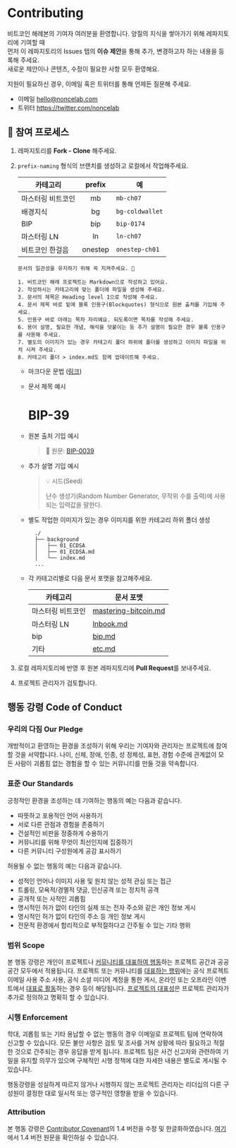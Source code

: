 # Contributing

비트코인 해례본의 기여자 여러분을 환영합니다. 양질의 지식을 쌓아가기 위해 레파지토리에 기여할 때<br>
먼저 이 레파지토리의 Issues 탭의 **이슈 제안**을 통해 추가, 변경하고자 하는 내용을 등록해 주세요.<br>
새로운 제안이나 콘텐츠, 수정이 필요한 사항 모두 환영해요.

지원이 필요하신 경우, 이메일 혹은 트위터를 통해 언제든 질문해 주세요.

- 이메일 hello@noncelab.com
- 트위터 https://twitter.com/noncelab

## 🧡 참여 프로세스

1.  레파지토리를 **Fork - Clone** 해주세요.
2.  `prefix-naming` 형식의 브랜치를 생성하고 로컬에서 작업해주세요.

    | 카테고리          | prefix  | 예              |
    | ----------------- | :-----: | --------------- |
    | 마스터링 비트코인 |   mb    | `mb-ch07`       |
    | 배경지식          |   bg    | `bg-coldwallet` |
    | BIP               |   bip   | `bip-0174`      |
    | 마스터링 LN       |   ln    | `ln-ch07`       |
    | 비트코인 한걸음   | onestep | `onestep-ch01`  |

    ```
    문서의 일관성을 유지하기 위해 꼭 지켜주세요. 🤙

    1. 비트코인 해례 프로젝트는 Markdown으로 작성하고 있어요.
    2. 작성하시는 카테고리에 맞는 폴더에 파일을 생성해 주세요.
    3. 문서의 제목은 Heading level 1으로 작성해 주세요.
    4. 문서 제목 바로 밑에 블록 인용구(Blockquotes) 형식으로 원본 출처를 기입해 주세요.
    5. 인용구 바로 아래는 목차 자리예요. 되도록이면 목차를 작성해 주세요.
    6. 용어 설명, 필요한 개념, 해석을 덧붙이는 등 추가 설명이 필요한 경우 블록 인용구를 사용해 주세요.
    7. 별도의 이미지가 있는 경우 카테고리 폴더 하위에 폴더를 생성하고 이미지 파일을 위치 시켜 주세요.
    8. 카테고리 폴더 > index.md도 함께 업데이트해 주세요.
    ```

    - 마크다운 문법 ([링크](https://www.markdownguide.org/basic-syntax/))
    - 문서 제목 예시

      # BIP-39

    - 원본 출처 기입 예시

      > 📖 원문: [BIP-0039](https://github.com/bitcoin/bips/blob/master/bip-0039.mediawiki)

    - 추가 설명 기입 예시

      > 💡 시드(Seed)
      >
      > 난수 생성기(Random Number Generator, 무작위 수를 출력)에 사용되는 입력값을 말한다.

    - 별도 작업한 이미지가 있는 경우 이미지를 위한 카테고리 하위 폴더 생성

      ```
        ./
        ├── background
        │   ├── 01_ECDSA
        │   ├── 01_ECDSA.md
        │   └── index.md
        ...
      ```

    - 각 카테고리별로 다음 문서 포맷을 참고해주세요.

      | 카테고리          | 문서 포맷                                             |
      | ----------------- | ----------------------------------------------------- |
      | 마스터링 비트코인 | [mastering-bitcoin.md](./format/mastering-bitcoin.md) |
      | 마스터링 LN       | [lnbook.md](./format/lnbook.md)                       |
      | bip               | [bip.md](./format/bip.md)                             |
      | 기타              | [etc.md](./format/etc.md)                             |

3.  로컬 레파지토리에 반영 후 원본 레파지토리에 **Pull Request**를 보내주세요.
4.  프로젝트 관리자가 검토합니다.

## 행동 강령 Code of Conduct

### 우리의 다짐 Our Pledge

개방적이고 환영하는 환경을 조성하기 위해 우리는
기여자와 관리자는 프로젝트에 참여할 것을 서약합니다.
나이, 신체, 장애, 인종, 성 정체성, 표현, 경험 수준에 관계없이 모든 사람이 괴롭힘 없는 경험을 할 수 있는 커뮤니티를 만들 것을 약속합니다.

### 표준 Our Standards

긍정적인 환경을 조성하는 데 기여하는 행동의 예는 다음과 같습니다.

- 따뜻하고 포용적인 언어 사용하기
- 서로 다른 관점과 경험을 존중하기
- 건설적인 비판을 정중하게 수용하기
- 커뮤니티를 위해 무엇이 최선인지에 집중하기
- 다른 커뮤니티 구성원에게 공감 표시하기

허용될 수 없는 행동의 예는 다음과 같습니다.

- 성적인 언어나 이미지 사용 및 원치 않는 성적 관심 또는
  접근
- 트롤링, 모욕적/경멸적 댓글, 인신공격 또는 정치적 공격
- 공개적 또는 사적인 괴롭힘
- 명시적인 허가 없이 타인의 실제 또는 전자 주소와 같은 개인 정보 게시
- 명시적인 허가 없이 타인의 주소 등 개인 정보 게시
- 전문적 환경에서 합리적으로 부적절하다고 간주될 수 있는 기타 행위

### 범위 Scope

본 행동 강령은 개인이 프로젝트나 <U>커뮤니티를 대표하여 행동</U>하는 프로젝트 공간과 공공 공간 모두에서 적용됩니다.
프로젝트 또는 커뮤니티를 <U>대표하는 행위</U>에는 공식 프로젝트 이메일 사용 주소 사용, 공식 소셜 미디어 계정을 통한 게시, 온라인 또는 오프라인 이벤트에서 <U>대표로 활동</U>하는 경우 등이 해당됩니다. <U>프로젝트의 대표성</U>은 프로젝트 관리자가 추가로 정의하고 명확히 할 수 있습니다.

### 시행 Enforcement

학대, 괴롭힘 또는 기타 용납할 수 없는 행동의 경우 이메일로 프로젝트 팀에 연락하여 신고할 수 있습니다. 모든
불만 사항은 검토 및 조사를 거쳐 상황에 따라 필요하고 적절한 것으로 간주되는 경우 응답을 받게 됩니다.
프로젝트 팀은 사건 신고자와 관련하여 기밀을 유지할 의무가 있으며 구체적인 시행 정책에 대한 자세한 내용은 별도로 게시될 수 있습니다.

행동강령을 성실하게 따르지 않거나 시행하지 않는 프로젝트 관리자는 리더십의 다른 구성원이 결정한 대로 일시적 또는 영구적인 영향을 받을 수 있습니다.

### Attribution

본 행동 강령은 [Contributor Covenant][homepage]의 1.4 버전을 수정 및 한글화하였습니다. [여기][version]에서 1.4 버전 원문을 확인하실 수 있습니다.

[homepage]: http://contributor-covenant.org
[version]: http://contributor-covenant.org/version/1/4/
